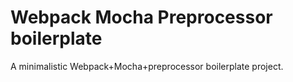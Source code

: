 # Webpack Mocha Preprocessor boilerplate

A minimalistic Webpack+Mocha+preprocessor boilerplate project.


